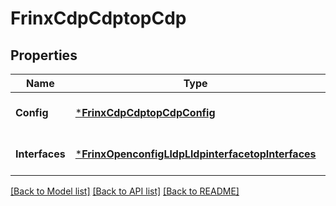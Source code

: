 # FrinxCdpCdptopCdp

## Properties
Name | Type | Description | Notes
------------ | ------------- | ------------- | -------------
**Config** | [***FrinxCdpCdptopCdpConfig**](frinx.cdp.cdptop.cdp.Config.md) | Optional[Configuration data ] REF:Optional.empty | [optional] [default to null]
**Interfaces** | [***FrinxOpenconfigLldpLldpinterfacetopInterfaces**](frinx.openconfig.lldp.lldpinterfacetop.Interfaces.md) | Optional[Enclosing container ] REF:Optional.empty | [optional] [default to null]

[[Back to Model list]](../README.md#documentation-for-models) [[Back to API list]](../README.md#documentation-for-api-endpoints) [[Back to README]](../README.md)


